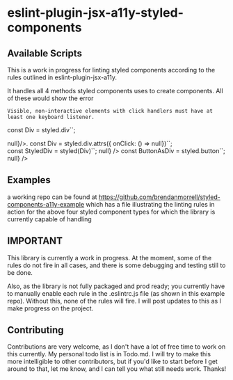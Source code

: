 # eslint-plugin-jsx-a11y-styled-components

## Available Scripts
This is a work in progress for linting styled components according to the rules outlined in eslint-plugin-jsx-a11y.

It handles all 4 methods styled components uses to create components. All of these would show the error 

`Visible, non-interactive elements with click handlers must have at least one keyboard listener.`

const Div = styled.div``;
<Div onClick={() => null}/>.
const Div = styled.div.attrs({ onClick: () => null})``;
<Div />
const StyledDiv = styled(Div)``;
<StyledDiv onClick{() => null} />
const ButtonAsDiv = styled.button``;
<ButtonAsDiv as="div" onClick={() => null} />
  
## Examples
a working repo can be found at https://github.com/brendanmorrell/styled-components-a11y-example which has a file illustrating the linting rules in action for the above four styled component types for which the library is currently capable of handling

## IMPORTANT

This library is currently a work in progress. At the moment, some of the rules do not fire in all cases, and there is some debugging and testing still to be done.

Also, as the library is not fully packaged and prod ready; you currently have to manually enable each rule in the .eslintrc.js file (as shown in this example repo). Without this, none of the rules will fire. I will post updates to this as I make progress on the project.

## Contributing

Contributions are very welcome, as I don't have a lot of free time to work on this currently. My personal todo list is in Todo.md. I will try to make this more intelligible to other contributors, but if you'd like to start before I get around to that, let me know, and I can tell you what still needs work. Thanks!
